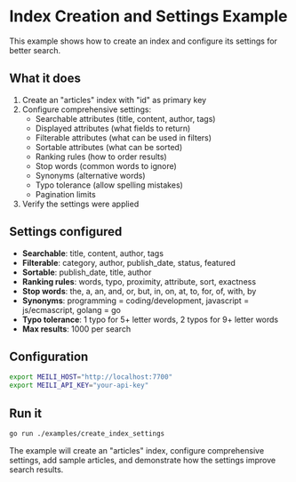# Index Creation and Settings Example

This example shows how to create an index and configure its settings for better search.

## What it does

1. Create an "articles" index with "id" as primary key
2. Configure comprehensive settings:
   - Searchable attributes (title, content, author, tags)
   - Displayed attributes (what fields to return)
   - Filterable attributes (what can be used in filters)
   - Sortable attributes (what can be sorted)
   - Ranking rules (how to order results)
   - Stop words (common words to ignore)
   - Synonyms (alternative words)
   - Typo tolerance (allow spelling mistakes)
   - Pagination limits
3. Verify the settings were applied

## Settings configured

- **Searchable**: title, content, author, tags
- **Filterable**: category, author, publish_date, status, featured
- **Sortable**: publish_date, title, author
- **Ranking rules**: words, typo, proximity, attribute, sort, exactness
- **Stop words**: the, a, an, and, or, but, in, on, at, to, for, of, with, by
- **Synonyms**: programming = coding/development, javascript = js/ecmascript, golang = go
- **Typo tolerance**: 1 typo for 5+ letter words, 2 typos for 9+ letter words
- **Max results**: 1000 per search

## Configuration

```bash
export MEILI_HOST="http://localhost:7700"
export MEILI_API_KEY="your-api-key"
```

## Run it

```bash
go run ./examples/create_index_settings
```

The example will create an "articles" index, configure comprehensive settings, add sample articles, and demonstrate how the settings improve search results.
